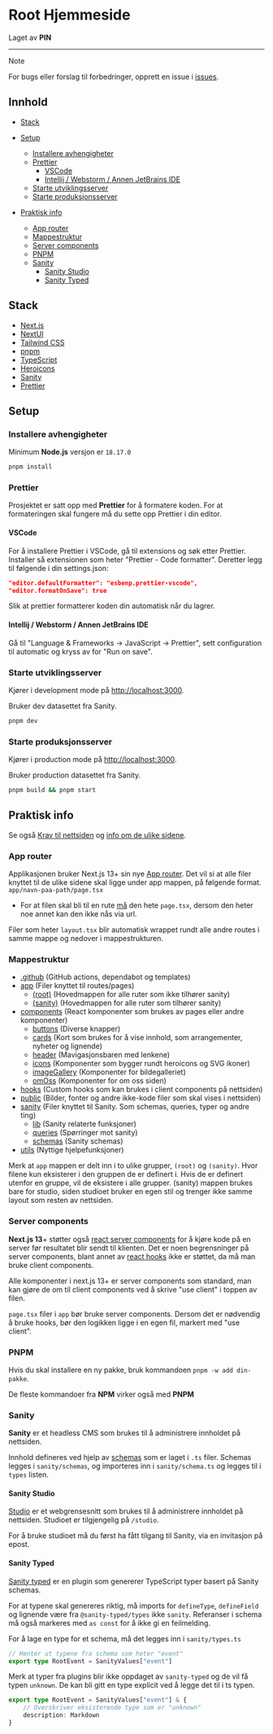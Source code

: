 # Root Hjemmeside

Laget av **PIN**

---

> [!NOTE]
> For bugs eller forslag til forbedringer, opprett en issue i [issues](https://github.com/Project-insert-name/root-website/issues).

## Innhold

-   [Stack](#stack)
-   [Setup](#setup)

    -   [Installere avhengigheter](#installere-avhengigheter)
    -   [Prettier](#prettier)
        -   [VSCode](#vscode)
        -   [Intellij / Webstorm / Annen JetBrains IDE](#intellij--webstorm--annen-jetbrains-ide)
    -   [Starte utviklingsserver](#starte-utviklingsserver)
    -   [Starte produksjonsserver](#starte-produksjonsserver)

-   [Praktisk info](#praktisk-info)
    -   [App router](#app-router)
    -   [Mappestruktur](#mappestruktur)
    -   [Server components](#server-components)
    -   [PNPM](#pnpm)
    -   [Sanity](#sanity)
        -   [Sanity Studio](#sanity-studio)
        -   [Sanity Typed](#sanity-typed)

## Stack

-   [Next.js](https://nextjs.org/)
-   [NextUI](https://nextui.org/)
-   [Tailwind CSS](https://tailwindcss.com/)
-   [pnpm](https://pnpm.js.org/)
-   [TypeScript](https://www.typescriptlang.org/)
-   [Heroicons](https://heroicons.com/)
-   [Sanity](https://www.sanity.io/)
-   [Prettier](https://prettier.io/)

## Setup

### Installere avhengigheter

Minimum **Node.js** versjon er `18.17.0`

```bash
pnpm install
```

### Prettier

Prosjektet er satt opp med **Prettier** for å formatere koden.
For at formateringen skal fungere må du sette opp Prettier i din editor.

#### VSCode

For å installere Prettier i VSCode, gå til extensions og søk etter Prettier. Installer så extensionen som heter
"Prettier - Code formatter".
Deretter legg til følgende i din settings.json:

```json
"editor.defaultFormatter": "esbenp.prettier-vscode",
"editor.formatOnSave": true
```

Slik at prettier formatterer koden din automatisk når du lagrer.

#### Intellij / Webstorm / Annen JetBrains IDE

Gå til "Language & Frameworks -> JavaScript -> Prettier", sett configuration til automatic og kryss av for "Run on
save".

### Starte utviklingsserver

Kjører i development mode på [http://localhost:3000](http://localhost:3000).

Bruker dev datasettet fra Sanity.

```bash
pnpm dev
```

### Starte produksjonsserver

Kjører i production mode på [http://localhost:3000](http://localhost:3000).

Bruker production datasettet fra Sanity.

```bash
pnpm build && pnpm start
```

## Praktisk info

Se
også [Krav til nettsiden](https://github.com/Project-insert-name/root-website-frontend/blob/main/Krav%20til%20nettsiden.md)
og [info om de ulike sidene](https://github.com/Project-insert-name/root-website-frontend/blob/main/Sider.md).

### App router

Applikasjonen bruker Next.js 13+ sin nye [App router](https://nextjs.org/docs/app/building-your-application).
Det vil si at alle filer knyttet til de ulike sidene skal ligge under app mappen, på følgende
format. `app/navn-paa-path/page.tsx`

-   For at filen skal bli til en rute <ins>må</ins> den hete `page.tsx`, dersom den heter noe annet kan den ikke nås via
    url.

Filer som heter `layout.tsx` blir automatisk wrappet rundt alle andre routes i samme mappe og nedover i mappestrukturen.

### Mappestruktur

-   [.github](/.github) (GitHub actions, dependabot og templates)
-   [app](/app) (Filer knyttet til routes/pages)
    -   [(root)](</app/(root)>) (Hovedmappen for alle ruter som ikke tilhører sanity)
    -   [(sanity)](</app/(sanity)>) (Hovedmappen for alle ruter som tilhører sanity)
-   [components](/components) (React komponenter som brukes av pages eller andre komponenter)
    -   [buttons](/components/buttons) (Diverse knapper)
    -   [cards](/components/cards) (Kort som brukes for å vise innhold, som arrangementer, nyheter og lignende)
    -   [header](/components/header) (Mavigasjonsbaren med lenkene)
    -   [icons](/components/icons) (Komponenter som bygger rundt heroicons og SVG ikoner)
    -   [imageGallery](/components/imageGallery) (Komponenter for bildegalleriet)
    -   [omOss](/components/omOss) (Komponenter for om oss siden)
-   [hooks](/hooks) (Custom hooks som kan brukes i client components på nettsiden)
-   [public](/public) (Bilder, fonter og andre ikke-kode filer som skal vises i nettsiden)
-   [sanity](/sanity) (Filer knyttet til Sanity. Som schemas, queries, typer og andre ting)
    -   [lib](/sanity/lib) (Sanity relaterte funksjoner)
    -   [queries](/sanity/queries) (Spørringer mot sanity)
    -   [schemas](/sanity/schemas) (Sanity schemas)
-   [utils](/utils) (Nyttige hjelpefunksjoner)

Merk at `app` mappen er delt inn i to ulike grupper, `(root)` og `(sanity)`. Hvor filene kun eksisterer i den gruppen de er definert i.
Hvis de er definert utenfor en gruppe, vil de eksistere i alle grupper.
(sanity) mappen brukes bare for studio, siden studioet bruker en egen stil og trenger ikke samme layout som resten av nettsiden.

### Server components

**Next.js 13**+ støtter
også [react server components](https://nextjs.org/docs/app/building-your-application/rendering/server-components)
for å kjøre kode på en server før resultatet blir sendt til klienten.
Det er noen begrensninger på server components, blant annet av [react hooks](https://react.dev/reference/react) ikke er
støttet, da må man bruke client components.

Alle komponenter i next.js 13+ er server components som standard, man kan gjøre de om til client components ved å
skrive "use client" i toppen av filen.

`page.tsx` filer i `app` bør bruke server components.
Dersom det er nødvendig å bruke hooks, bør den logikken ligge i en egen fil, markert med "use client".

### PNPM

Hvis du skal installere en ny pakke, bruk kommandoen `pnpm -w add din-pakke`.

De fleste kommandoer fra **NPM** virker også med **PNPM**

### Sanity

**Sanity** er et headless CMS som brukes til å administrere innholdet på nettsiden.

Innhold defineres ved hjelp av [schemas](https://www.sanity.io/docs/schema-types) som er laget i `.ts` filer.
Schemas legges i `sanity/schemas`, og importeres inn i `sanity/schema.ts` og legges til i `types` listen.

#### Sanity Studio

[Studio](https://www.sanity.io/studio) er et webgrensesnitt som brukes til å administrere innholdet på nettsiden.
Studioet er tilgjengelig på `/studio`.

For å bruke studioet må du først ha fått tilgang til Sanity, via en invitasjon på epost.

#### Sanity Typed

[Sanity typed](https://www.sanity.io/plugins/sanity-typed) er en plugin som genererer TypeScript typer basert på Sanity
schemas.

For at typene skal genereres riktig, må imports for `defineType`, `defineField` og lignende være
fra `@sanity-typed/types` ikke `sanity`.
Referanser i schema må også markeres med `as const` for å ikke gi en feilmelding.

For å lage en type for et schema, må det legges inn i `sanity/types.ts`

```ts
// Henter ut typene fra schema som heter "event"
export type RootEvent = SanityValues["event"]
```

Merk at typer fra plugins blir ikke oppdaget av `sanity-typed` og de vil få typen `unknown`.
De kan bli gitt en type explicit ved å legge det til i ts typen.

```ts
export type RootEvent = SanityValues["event"] & {
    // Overskriver eksisterende type som er "unknown"
    description: Markdown
}
```
